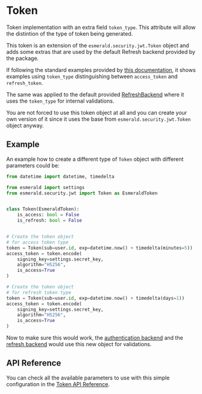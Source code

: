 # Token

Token implementation with an extra field `token_type`. This attribute will allow the distintion of
the type of token being generated.

This token is an extension of the `esmerald.security.jwt.Token` object and adds some extras that are
used by the default Refresh backend provided by the package.

If following the standard examples provided by [this documentation](./index.md#quickstart), it shows
examples using `token_type` distinguishing between `access_token` and `refresh_token`.

The same was applied to the default provided [RefreshBackend](./backends.md#backend-refresh) where
it uses the `token_type` for internal validations.

You are not forced to use this token object at all and you can create your own version of it since
it uses the base from `esmerald.security.jwt.Token` object anyway.

## Example

An example how to create a different type of `Token` object with different parameters could be:

```python
from datetime import datetime, timedelta

from esmerald import settings
from esmerald.security.jwt import Token as EsmeraldToken


class Token(EsmeraldToken):
    is_access: bool = False
    is_refresh: bool = False


# Create the token object
# for access token type
token = Token(sub=user.id, exp=datetime.now() + timedelta(minutes=5))
access_token = token.encode(
    signing_key=settings.secret_key,
    algorithm="HS256",
    is_access=True
)

# Create the token object
# for refresh token type
token = Token(sub=user.id, exp=datetime.now() + timedelta(days=1))
access_token = token.encode(
    signing_key=settings.secret_key,
    algorithm="HS256",
    is_access=True
)
```

Now to make sure this would work, the [authentication backend](./backends.md#backendemailauthentication)
and the [refresh backend](./backends.md#backend-refresh) would use this new object for validations.

## API Reference

You can check all the available parameters to use with this simple configuration in the
[Token API Reference](./references/token.md).
